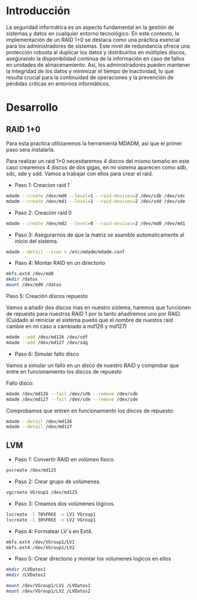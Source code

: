# Introducción

La seguridad informática es un aspecto fundamental en la gestión de sistemas y datos en cualquier entorno tecnológico. En este contexto, la implementación de un RAID 1+0 se destaca como una práctica esencial para los administradores de sistemas. Este nivel de redundancia ofrece una protección robusta al duplicar los datos y distribuirlos en múltiples discos, asegurando la disponibilidad continua de la información en caso de fallos en unidades de almacenamiento. Así, los administradores pueden mantener la integridad de los datos y minimizar el tiempo de inactividad, lo que resulta crucial para la continuidad de operaciones y la prevención de pérdidas críticas en entornos informáticos.

# Desarrollo

## RAID 1+0

Para esta practica utilizaremos la herramienta MDADM, asi que el primer paso sera instalarla.

Para realizar un raid 1+0 necesitaremos 4 discos del mismo tamaño en este caso crearemos 4 discos de dos gigas, en mi sistema aparecen como sdb, sdc, sde y sdd. Vamos a trabajar con ellos para crear el raid.

- Paso 1: Creacion raid 1
    
```bash
mdadm --create /dev/md0 --level=1 --raid-devices=2 /dev/sdb /dev/sdc
mdadm --create /dev/md1 --level=1 --raid-devices=2 /dev/sdd /dev/sde
```

- Paso 2: Creación raid 0

```bash
mdadm --create /dev/md2 --level=0 --raid-devices=2 /dev/md0 /dev/md1
```

- Paso 3: Asegurarnos de que la matriz se asamble automaticamente al inicio del sistema.

```bash
mdadm --detail --scan > /etc/mdadm/mdadm.conf
```

- Paso 4: Montar RAID en un directorio

```bash
mkfs.ext4 /dev/md0
mkdir /datos
mount /dev/md0 /datos
```

Paso 5: Creación discos repuesto

Vamos a añadir dos discos mas en nuestro sistema, haremos que funcionen de repuesto para nuestros RAID 1 por lo tanto añadiremos uno por RAID. (Cuidado al reiniciar el sistema puedo que el nombre de nuestos raid cambie en mi caso a cambiado a md126 y md127)

```bash
mdadm --add /dev/md126 /dev/sdf
mdadm --add /dev/md127 /dev/sdg
```

- Paso 6: Simular fallo disco

Vamos a simular un fallo en un disco de nuestro RAID y comprobar que entre en funcionamiento los discos de repuesto

Fallo disco:

```bash
mdadm /dev/md126 --fail /dev/sdb --remove /dev/sdb
mdadm /dev/md127 --fail /dev/sde --remove /dev/sde
```

Comprobamos que entren en funcionamiento los discos de repuesto:

```bash
mdadm --detail /dev/md126
mdadm --detail /dev/md127
```

## LVM

- Paso 1: Convertir RAID en volúmen físico.

```bash
pvcreate /dev/md125
```

- Paso 2: Crear grupo de volúmenes.

```bash
vgcreate VGroup1 /dev/md125
```

- Paso 3: Creamos dos volúmenes lógicos.

```bash
lvcreate -l 70%FREE -n LV1 VGroup1
lvcreate -l 30%FREE -n LV2 VGroup1
```

- Paso 4: Formatear LV´s en Ext4.

```bash
mkfs.ext4 /dev/VGroup1/LV1
mkfs.ext4 /dev/VGroup1/LV2
```

- Paso 5: Crear directorio y montar los volumenes logicos en ellos

```bash
mkdir /LVDatos1
mkdir /LVDatos2

mount /dev/VGroup1/LV1 /LVDatos1
mount /dev/VGroup1/LV2 /LVDatos2
```
